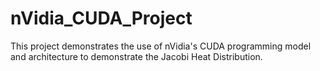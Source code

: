 # nVidia_CUDA_Project
This project demonstrates the use of nVidia's CUDA programming model and architecture to demonstrate the Jacobi Heat Distribution.
